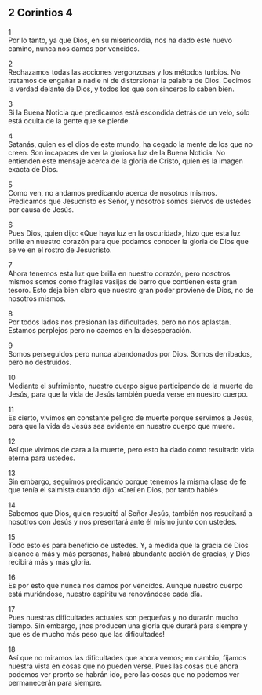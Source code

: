 ## 2 Corintios 4

1  
Por lo tanto, ya que Dios, en su misericordia, nos ha dado este nuevo camino,
nunca nos damos por vencidos.

2  
Rechazamos todas las acciones vergonzosas y los métodos turbios. No tratamos de
engañar a nadie ni de distorsionar la palabra de Dios. Decimos la verdad
delante de Dios, y todos los que son sinceros lo saben bien.

3  
Si la Buena Noticia que predicamos está escondida detrás de un velo, sólo está
oculta de la gente que se pierde.
 
4  
Satanás, quien es el dios de este mundo, ha cegado la mente de los que no
creen. Son incapaces de ver la gloriosa luz de la Buena Noticia. No entienden
este mensaje acerca de la gloria de Cristo, quien es la imagen exacta de Dios.

5  
Como ven, no andamos predicando acerca de nosotros mismos. Predicamos que
Jesucristo es Señor, y nosotros somos siervos de ustedes por causa de Jesús.

6  
Pues Dios, quien dijo: «Que haya luz en la oscuridad», hizo que esta luz brille
en nuestro corazón para que podamos conocer la gloria de Dios que se ve en el
rostro de Jesucristo.

7  
Ahora tenemos esta luz que brilla en nuestro corazón, pero nosotros mismos
somos como frágiles vasijas de barro que contienen este gran tesoro. Esto deja
bien claro que nuestro gran poder proviene de Dios, no de nosotros mismos.

8  
Por todos lados nos presionan las dificultades, pero no nos aplastan. Estamos
perplejos pero no caemos en la desesperación.

9    
Somos perseguidos pero nunca abandonados por Dios. Somos derribados, pero no
destruidos.

10  
Mediante el sufrimiento, nuestro cuerpo sigue participando de la muerte de
Jesús, para que la vida de Jesús también pueda verse en nuestro cuerpo.

11  
Es cierto, vivimos en constante peligro de muerte porque servimos a Jesús, para
que la vida de Jesús sea evidente en nuestro cuerpo que muere.

12  
Así que vivimos de cara a la muerte, pero esto ha dado como resultado vida
eterna para ustedes.

13  
Sin embargo, seguimos predicando porque tenemos la misma clase de fe que tenía
el salmista cuando dijo: «Creí en Dios, por tanto hablé»

14  
Sabemos que Dios, quien resucitó al Señor Jesús, también nos resucitará a
nosotros con Jesús y nos presentará ante él mismo junto con ustedes.

15  
Todo esto es para beneficio de ustedes. Y, a medida que la gracia de Dios
alcance a más y más personas, habrá abundante acción de gracias, y Dios
recibirá más y más gloria.

16  
Es por esto que nunca nos damos por vencidos. Aunque nuestro cuerpo está
muriéndose, nuestro espíritu va renovándose cada día.

17  
Pues nuestras dificultades actuales son pequeñas y no durarán mucho tiempo. Sin
embargo, ¡nos producen una gloria que durará para siempre y que es de mucho más
peso que las dificultades!

18    
Así que no miramos las dificultades que ahora vemos; en cambio, fijamos nuestra
vista en cosas que no pueden verse. Pues las cosas que ahora podemos ver pronto
se habrán ido, pero las cosas que no podemos ver permanecerán para siempre.



